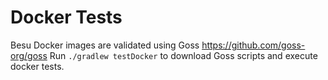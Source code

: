# Docker Tests

Besu Docker images are validated using Goss https://github.com/goss-org/goss
Run `./gradlew testDocker` to download Goss scripts and execute docker tests.